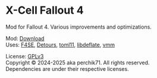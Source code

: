 # X-Cell Fallout 4
 Mod for Fallout 4. Various improvements and optimizations.  

Mod: [Download](https://www.nexusmods.com/fallout4/mods/84214)  
Uses: [F4SE](https://github.com/ianpatt/f4se), [Detours](https://github.com/Nukem9/detours.git), [toml11](https://github.com/ToruNiina/toml11), [libdeflate](https://github.com/ebiggers/libdeflate),  [vmm](https://github.com/Perchik71/X-Cell-FO4/tree/master/depends/vmm)

License: [GPLv3](https://www.gnu.org/licenses/gpl-3.0.html)  
Copyright © 2024-2025 aka perchik71. All rights reserved.  
Dependencies are under their respective licenses.
